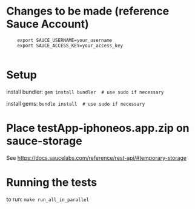 # Changes to be made (reference Sauce Account)

```
	export SAUCE_USERNAME=your_username
	export SAUCE_ACCESS_KEY=your_access_key
	
```

# Setup
install bundler: `gem install bundler  # use sudo if necessary`

install gems: `bundle install  # use sudo if necessary`

# Place testApp-iphoneos.app.zip on sauce-storage
See https://docs.saucelabs.com/reference/rest-api/#temporary-storage

# Running the tests
to run: `make run_all_in_parallel`